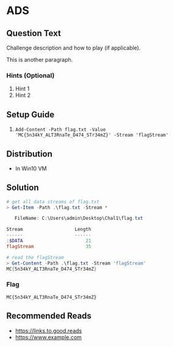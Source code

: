 # ADS

## Question Text

Challenge description and how to play (if applicable).

This is another paragraph.

### Hints (Optional)
1. Hint 1
2. Hint 2

## Setup Guide
1. `Add-Content -Path flag.txt -Value 'MC{5n34kY_ALT3RnaTe_D474_STr34mZ}' -Stream 'flagStream'`

## Distribution
- In Win10 VM

## Solution
```powershell
# get all data streams of flag.txt
> Get-Item -Path .\flag.txt -Stream *

   FileName: C:\Users\admin\Desktop\Chal1\flag.txt

Stream                   Length
------                   ------
:$DATA                       21
flagStream                   35

# read the flagStream
> Get-Content -Path .\flag.txt -Stream 'flagStream'
MC{5n34kY_ALT3RnaTe_D474_STr34mZ}
```

### Flag
`MC{5n34kY_ALT3RnaTe_D474_STr34mZ}`

## Recommended Reads
* https://links.to.good.reads
* https://www.example.com